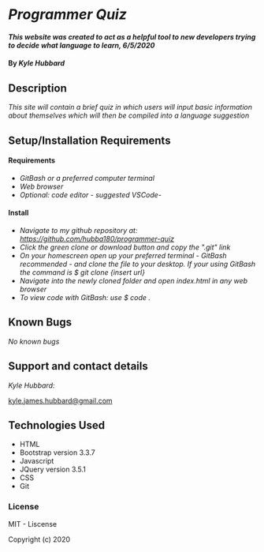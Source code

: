 # _Programmer Quiz_

#### _This website was created to act as a helpful tool to new developers trying to decide what language to learn, 6/5/2020_

#### By _**Kyle Hubbard**_

## Description

_This site will contain a brief quiz in which users will input basic information about themselves which will then be compiled into a language suggestion_

## Setup/Installation Requirements

#### Requirements

* _GitBash or a preferred computer terminal_
* _Web browser_
* _Optional: code editor - suggested VSCode-_

#### Install

* _Navigate to my github repository at: https://github.com/hubba180/programmer-quiz_
* _Click the green clone or download button and copy the ".git" link_
* _On your homescreen open up your preferred terminal - GitBash recommended - and clone the file to your desktop. If your using GitBash the command is $ git clone {insert url}_
* _Navigate into the newly cloned folder and open index.html in any web browser_
* _To view code with GitBash: use $ code ._

## Known Bugs

_No known bugs_

## Support and contact details

_Kyle Hubbard:_

kyle.james.hubbard@gmail.com

## Technologies Used

* HTML
* Bootstrap version 3.3.7
* Javascript
* JQuery version 3.5.1
* CSS
* Git

### License

MIT - Liscense

Copyright (c) 2020 